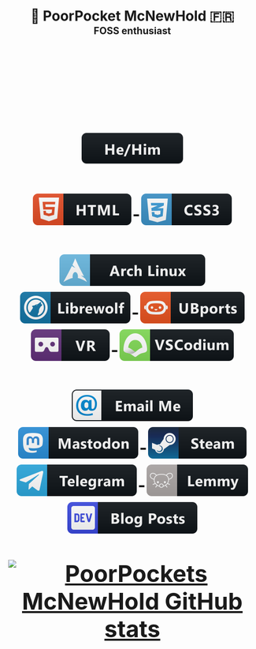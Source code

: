<h1 align="center">🤘 PoorPocket McNewHold 🇫🇷<br />
  <sup>
    <sup>FOSS enthusiast</sup>
    <h1 align="center"><img alt=""
        src="https://mamot.fr/system/accounts/avatars/000/136/677/original/4c50d6325c41adda.gif" />
      <br />
      <p align="center">
        <a href="#">
          <img src="https://raw.githubusercontent.com/PoorPocketsMcNewHold/PoorPocketsMcNewHold/master/svg/pronouns/hehim.svg" alt="he / him" style="vertical-align:top; margin:6px 4px">
        </a>
      </p>
      <p align="center">
        <a href="#">
          <img src="https://raw.githubusercontent.com/PoorPocketsMcNewHold/PoorPocketsMcNewHold/master/svg/dev/languages/html.svg" alt="html" style="vertical-align:top; margin:6px 4px">
        </a>
        <a href="#">
          <img src="https://raw.githubusercontent.com/PoorPocketsMcNewHold/PoorPocketsMcNewHold/master/svg/dev/languages/css3.svg" alt="css3" style="vertical-align:top; margin:6px 4px">
        </a>
      </p>
      <p align="center">
        <a href="https://www.archlinux.org">
          <img src="https://raw.githubusercontent.com/PoorPocketsMcNewHold/PoorPocketsMcNewHold/master/svg/devices/archlinux.svg" alt="Arch Linux" style="vertical-align:top; margin:6px 4px">
        </a>
        <a href="https://librewolf-community.gitlab.io">
          <img src="https://raw.githubusercontent.com/PoorPocketsMcNewHold/PoorPocketsMcNewHold/master/svg/dev/misc/librewolf.svg" alt="Librewolf" style="vertical-align:top; margin:6px 4px">
        </a>
        <a href="https://wiki.pine64.org/index.php/PinePhone">
          <img src="https://raw.githubusercontent.com/PoorPocketsMcNewHold/PoorPocketsMcNewHold/master/svg/dev/misc/ubports.svg" alt="Pinephone CE UBports user"
            style="vertical-align:top; margin:6px 4px">
        </a>
        <a href="https://www.microsoft.com/en-us/windows/windows-mixed-reality">
          <img src="https://raw.githubusercontent.com/PoorPocketsMcNewHold/PoorPocketsMcNewHold/master/svg/dev/misc/vr.svg" alt="Windows Mixed Reality VR Headset" style="vertical-align:top; margin:6px 4px">
        </a>
        <a href="https://vscodium.com">
          <img src="https://raw.githubusercontent.com/PoorPocketsMcNewHold/PoorPocketsMcNewHold/master/svg/dev/tools/vscodium.svg" alt="Vscodium" style="vertical-align:top; margin:6px 4px">
        </a>
      </p>
      <p align="center">
        <a href="mailto:g.k@e.email">
          <img src="https://raw.githubusercontent.com/PoorPocketsMcNewHold/PoorPocketsMcNewHold/master/svg/social/email_me.svg" alt="Email_me" style="vertical-align:top; margin:6px 4px">
        </a>
        <a href="https://mamot.fr/@poorpocketsmcnewhold">
          <img src="https://raw.githubusercontent.com/PoorPocketsMcNewHold/PoorPocketsMcNewHold/master/svg/social/mastodon.svg" alt="Mastodon" style="vertical-align:top; margin:6px 4px">
        </a>
        <a href="https://steamcommunity.com/id/P-M_c_N_e_w_h_o_l_d/">
          <img src="https://raw.githubusercontent.com/PoorPocketsMcNewHold/PoorPocketsMcNewHold/master/svg/social/steam.svg" alt="Steam" style="vertical-align:top; margin:6px 4px">
        </a>
        <a href="https://t.me/PoorPocketsMcNewHold">
          <img src="https://raw.githubusercontent.com/PoorPocketsMcNewHold/PoorPocketsMcNewHold/master/svg/social/telegram.svg" alt="@PoorPocketsMcNewHold" style="vertical-align:top; margin:6px 4px">
        </a>
        <a href="https://dev.lemmy.ml/u/PoorPocketsMcNewHold">
          <img src="https://raw.githubusercontent.com/PoorPocketsMcNewHold/PoorPocketsMcNewHold/master/svg/social/lemmy.svg" alt="Lemmy" style="vertical-align:top; margin:6px 4px">
        </a>
        <a href="https://dev.to/poorpocketsmcnewhold">
          <img src="https://raw.githubusercontent.com/PoorPocketsMcNewHold/PoorPocketsMcNewHold/master/svg/blogs/devto.svg" alt="Dev.to" style="vertical-align:top; margin:6px 4px">
        </a>
      </p>
     <a href="https://github.com/anuraghazra/github-readme-stats"><img align="center" src="https://github-readme-stats.anuraghazra1.vercel.app/api?username=poorpocketsmcnewhold&show_icons=true&theme=default" alt="PoorPockets McNewHold GitHub stats" /></a>
  </sup>
